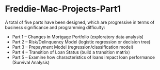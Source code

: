 # Freddie-Mac-Projects-Part1

A total of five parts have been designed, which are progressive in terms of business significance and programming difficulty:
- Part 1 – Changes in Mortgage Portfolio (exploratory data analysis)
- Part 2 – Risk/Delinquency Model (logistic regression or decision tree)
- Part 3 – Prepayment Model (regression/classification model)
- Part 4 – Transition of Loan Status (build a transition matrix)
- Part 5 – Examine how characteristics of loans impact loan performance (Survival Analysis)
